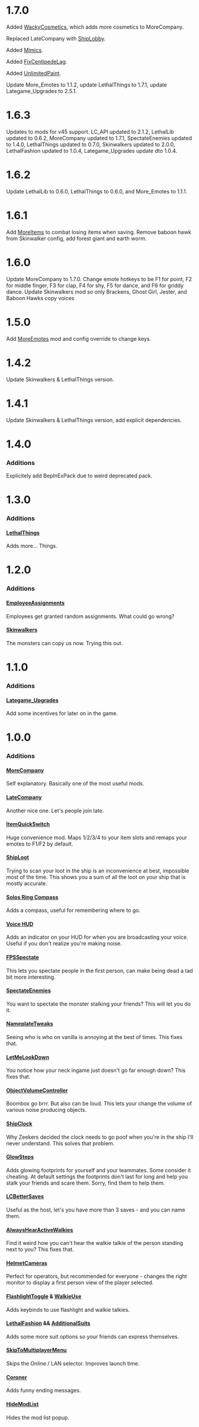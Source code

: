 # 1.7.0

Added [WackyCosmetics](https://thunderstore.io/c/lethal-company/p/EliteMasterEric/WackyCosmetics/), which adds more cosmetics to MoreCompany.

Replaced LateCompany with [ShipLobby](https://thunderstore.io/c/lethal-company/p/tinyhoot/ShipLobby/).

Added [Mimics](https://thunderstore.io/c/lethal-company/p/x753/Mimics/).

Added [FixCentipedeLag](https://thunderstore.io/c/lethal-company/p/MassiveNewCoilers/FixCentipedeLag/).

Added [UnlimitedPaint](https://thunderstore.io/c/lethal-company/p/Mischief/UnlimitedPaint/).


Update More_Emotes to 1.1.2, update LethalThings to 1.7.1, update Lategame_Upgrades to 2.5.1.

# 1.6.3

Updates to mods for v45 support. LC_API updated to 2.1.2, LethalLib updated to 0.6.2, MoreCompany updated to 1.7.1, SpectateEnemies updated to 1.4.0, LethalThings updated to 0.7.0, Skinwalkers updated to 2.0.0, LethalFashion updated to 1.0.4, Lategame_Upgrades update dto 1.0.4.

# 1.6.2

Update LethalLib to 0.6.0, LethalThings to 0.6.0, and More_Emotes to 1.1.1.

# 1.6.1

Add [MoreItems](https://thunderstore.io/c/lethal-company/p/Drakorle/MoreItems/) to combat losing items when saving. Remove baboon hawk from Skinwalker config, add forest giant and earth worm.

# 1.6.0

Update MoreCompany to 1.7.0. Change emote hotkeys to be F1 for point, F2 for middle finger, F3 for clap, F4 for shy, F5 for dance, and F6 for griddy dance. Update Skinwalkers mod so only Brackens, Ghost Girl, Jester, and Baboon Hawks copy voices

# 1.5.0

Add [MoreEmotes](https://thunderstore.io/c/lethal-company/p/Sligili/More_Emotes/) mod and config override to change keys.

# 1.4.2

Update Skinwalkers & LethalThings version.

# 1.4.1

Update Skinwalkers & LethalThings version, add explicit dependencies.

# 1.4.0

### Additions

Explicitely add BepInExPack due to weird deprecated pack.

# 1.3.0

### Additions

#### [LethalThings](https://thunderstore.io/c/lethal-company/p/Evaisa/LethalThings/)

Adds more... Things.

# 1.2.0

### Additions

#### [EmployeeAssignments](https://thunderstore.io/c/lethal-company/p/amnsoft/EmployeeAssignments/)

Employees get granted random assignments. What could go wrong?

#### [Skinwalkers](https://thunderstore.io/c/lethal-company/p/RugbugRedfern/Skinwalkers/)

The monsters can copy us now. Trying this out.

# 1.1.0

### Additions

#### [Lategame_Upgrades](https://thunderstore.io/c/lethal-company/p/malco/Lategame_Upgrades/)

Add some incentives for later on in the game.

# 1.0.0

### Additions

#### [MoreCompany](https://thunderstore.io/c/lethal-company/p/notnotnotswipez/MoreCompany/)

Self explanatory. Basically one of the most useful mods.

#### [LateCompany](https://thunderstore.io/c/lethal-company/p/anormaltwig/LateCompany/)

Another nice one. Let's people join late.

#### [ItemQuickSwitch](https://thunderstore.io/c/lethal-company/p/vasanex/ItemQuickSwitch/)

Huge convenience mod. Maps 1/2/3/4 to your item slots and remaps your emotes to F1/F2 by default.

#### [ShipLoot](https://thunderstore.io/c/lethal-company/p/tinyhoot/ShipLoot/)

Trying to scan your loot in the ship is an inconvenience at best, impossible most of the time. This shows you a sum of all the loot on your ship that is mostly accurate.

#### [Solos Ring Compass](https://thunderstore.io/c/lethal-company/p/CapyCat/Solos_Ring_Compass/)

Adds a compass, useful for remembering where to go.

#### [Voice HUD](https://thunderstore.io/c/lethal-company/p/5Bit/VoiceHUD/)

Adds an indicator on your HUD for when you are broadcasting your voice. Useful if you don't realize you're making noise.

#### [FPSSpectate](https://thunderstore.io/c/lethal-company/p/5Bit/FPSSpectate/)

This lets you spectate people in the first person, can make being dead a tad bit more interesting.

#### [SpectateEnemies](https://thunderstore.io/c/lethal-company/p/AllToasters/SpectateEnemies/)

You want to spectate the monster stalking your friends? This will let you do it.

#### [NameplateTweaks](https://thunderstore.io/c/lethal-company/p/taffyko/NameplateTweaks/)

Seeing who is who on vanilla is annoying at the best of times. This fixes that.

#### [LetMeLookDown](https://thunderstore.io/c/lethal-company/p/FlipMods/LetMeLookDown/)

You notice how your neck ingame just doesn't go far enough down? This fixes that.

#### [ObjectVolumeController](https://thunderstore.io/c/lethal-company/p/FlipMods/ObjectVolumeController/)

Boombox go brrr. But also can be loud. This lets your change the volume of various noise producing objects.

#### [ShipClock](https://thunderstore.io/c/lethal-company/p/ATK/ShipClock/)

Why Zeekers decided the clock needs to go poof when you're in the ship I'll never understand. This solves that problem.

#### [GlowSteps](https://thunderstore.io/c/lethal-company/p/Ozone/Glow_Steps/)

Adds glowing footprints for yourself and your teammates. Some consider it cheating. At default settings the footprints don't last for long and help you stalk your friends and scare them. Sorry, find them to help them.

#### [LCBetterSaves](https://thunderstore.io/c/lethal-company/p/Pooble/LCBetterSaves/)

Useful as the host, let's you have more than 3 saves - and you can name them.

#### [AlwaysHearActiveWalkies](https://thunderstore.io/c/lethal-company/p/Suskitech/AlwaysHearActiveWalkies/)

Find it weird how you can't hear the walkie talkie of the person standing next to you? This fixes that.

#### [HelmetCameras](https://thunderstore.io/c/lethal-company/p/RickArg/Helmet_Cameras/)

Perfect for operators, but recommended for everyone - changes the right monitor to display a first person view of the player selected.

#### [FlashlightToggle](https://thunderstore.io/c/lethal-company/p/Renegades/FlashlightToggle/) & [WalkieUse](https://thunderstore.io/c/lethal-company/p/Renegades/WalkieUse/)

Adds keybinds to use flashlight and walkie talkies.

#### [LethalFashion](https://thunderstore.io/c/lethal-company/p/BatTeam/LethalFashion/) && [AdditionalSuits](https://thunderstore.io/c/lethal-company/p/AlexCodesGames/AdditionalSuits/)

Adds some more suit options so your friends can express themselves.

#### [SkipToMultiplayerMenu](https://thunderstore.io/c/lethal-company/p/FlipMods/SkipToMultiplayerMenu/)

Skips the Online / LAN selector. Improves launch time.

#### [Coroner](https://thunderstore.io/c/lethal-company/p/EliteMasterEric/Coroner/)

Adds funny ending messages.

#### [HideModList](https://thunderstore.io/c/lethal-company/p/Sv_Matt/HideModList/)

Hides the mod list popup.
